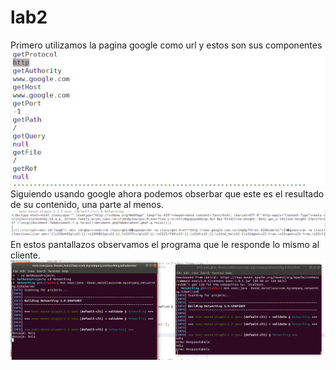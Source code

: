# lab2
Primero utilizamos la pagina google como url y estos son sus componentes 
![](screenshots/1.png)
Siguiendo usando google ahora podemos obserbar que este es el resultado de su contenido, una parte al menos.
![](screenshots/2.png)
En estos pantallazos observamos el programa que le responde lo mismo al cliente.
![](screenshots/3.png)
